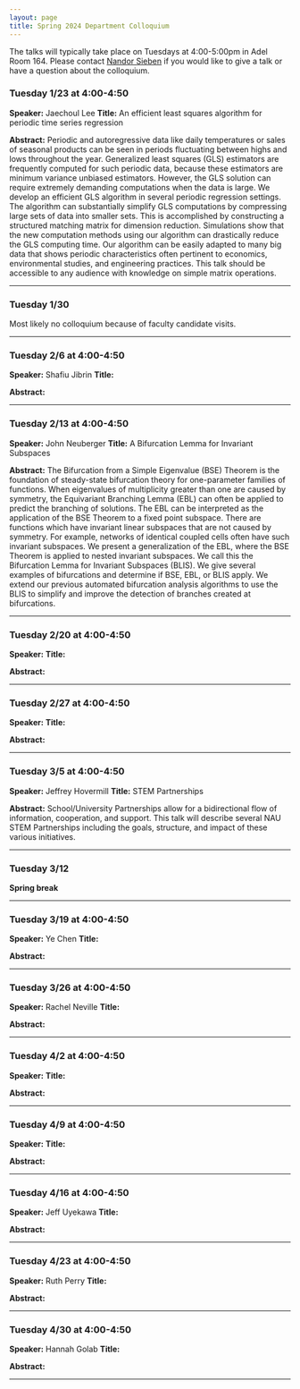 ```yaml
---
layout: page
title: Spring 2024 Department Colloquium
---
```


The talks will typically take place on Tuesdays at 4:00-5:00pm in Adel Room 164. Please contact <a href="mailto:nandor.sieben@nau.edu">Nandor Sieben</a> if you would like to give a talk or have a question about the colloquium.

### Tuesday 1/23 at 4:00-4:50
**Speaker:** Jaechoul Lee
**Title:** An efficient least squares algorithm for periodic time series regression

**Abstract:** 
Periodic and autoregressive data like daily temperatures or sales of seasonal products can be seen in periods fluctuating between highs and lows throughout the year. Generalized least squares (GLS) estimators are frequently computed for such periodic data, because these estimators are minimum variance unbiased estimators. However, the GLS solution can require extremely demanding computations when the data is large. We develop an efficient GLS algorithm in several periodic regression settings. The algorithm can substantially simplify GLS computations by compressing large sets of data into smaller sets. This is accomplished by constructing a structured matching matrix for dimension reduction. Simulations show that the new computation methods using our algorithm can drastically reduce the GLS computing time. Our algorithm can be easily adapted to many big data that shows periodic characteristics often pertinent to economics, environmental studies, and engineering practices. This talk should be accessible to any audience with knowledge on simple matrix operations.

<hr>

### Tuesday 1/30 

Most likely no colloquium because of faculty candidate visits.

<hr>

### Tuesday 2/6 at 4:00-4:50
**Speaker:** Shafiu Jibrin
**Title:** 

**Abstract:** 

<hr>

### Tuesday 2/13 at 4:00-4:50
**Speaker:** John Neuberger
**Title:** A Bifurcation Lemma for Invariant Subspaces

**Abstract:** 
The Bifurcation from a Simple Eigenvalue (BSE) Theorem is the foundation of steady-state
bifurcation theory for one-parameter families of functions. When eigenvalues of multiplicity
greater than one are caused by symmetry, the Equivariant Branching Lemma (EBL) can
often be applied to predict the branching of solutions. The EBL can be interpreted as the
application of the BSE Theorem to a fixed point subspace. There are functions which have
invariant linear subspaces that are not caused by symmetry. For example, networks of
identical coupled cells often have such invariant subspaces. We present a generalization of
the EBL, where the BSE Theorem is applied to nested invariant subspaces. We call this the
Bifurcation Lemma for Invariant Subspaces (BLIS). We give several examples of bifurcations
and determine if BSE, EBL, or BLIS apply. We extend our previous automated bifurcation
analysis algorithms to use the BLIS to simplify and improve the detection of branches
created at bifurcations.

<hr>

### Tuesday 2/20 at 4:00-4:50
**Speaker:** 
**Title:** 

**Abstract:** 

<hr>

### Tuesday 2/27 at 4:00-4:50
**Speaker:** 
**Title:** 

**Abstract:** 

<hr>

### Tuesday 3/5 at 4:00-4:50
**Speaker:** Jeffrey Hovermill
**Title:** STEM Partnerships

**Abstract:** 
School/University Partnerships allow for a bidirectional flow of information, cooperation, and support.  This talk will describe several NAU STEM Partnerships including the goals, structure, and impact of these various initiatives.

<hr>

### Tuesday 3/12 
**Spring break** 

<hr>

### Tuesday 3/19 at 4:00-4:50 
**Speaker:** Ye Chen
**Title:** 

**Abstract:** 

<hr>

### Tuesday 3/26 at 4:00-4:50
**Speaker:** Rachel Neville
**Title:** 

**Abstract:** 

<hr>

### Tuesday 4/2 at 4:00-4:50
**Speaker:** 
**Title:** 

**Abstract:** 

<hr>

### Tuesday 4/9 at 4:00-4:50
**Speaker:** 
**Title:** 

**Abstract:** 

<hr>

### Tuesday 4/16 at 4:00-4:50
**Speaker:** Jeff Uyekawa
**Title:** 

**Abstract:** 

<hr>

### Tuesday 4/23 at 4:00-4:50
**Speaker:** Ruth Perry 
**Title:** 

**Abstract:** 

<hr>

### Tuesday 4/30 at 4:00-4:50
**Speaker:** Hannah Golab 
**Title:** 

**Abstract:** 

<hr>



